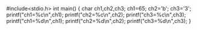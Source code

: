 #include<stdio.h>
int main()
{  char ch1,ch2,ch3;
             ch1=65;
        ch2='b';
        ch3='3';
 printf("ch1=%c\n",ch1);
 printf("ch2=%c\n",ch2);
 printf("ch3=%c\n",ch3);
 printf("ch1=%d\n",ch1);
 printf("ch2=%d\n",ch2);
 printf("ch3=%d\n",ch3);
}


<!---
hksingh82/hksingh82 is a ✨ special ✨ repository because its `README.md` (this file) appears on your GitHub profile.
You can click the Preview link to take a look at your changes.
--->
